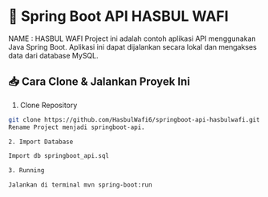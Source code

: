 # 🚀 Spring Boot API HASBUL WAFI
NAME : HASBUL WAFI
Project ini adalah contoh aplikasi API menggunakan Java Spring Boot. Aplikasi ini dapat dijalankan secara lokal dan mengakses data dari database MySQL.

## 📥 Cara Clone & Jalankan Proyek Ini

1. Clone Repository

```bash
git clone https://github.com/HasbulWafi6/springboot-api-hasbulwafi.git
Rename Project menjadi springboot-api.

2. Import Database

Import db springboot_api.sql

3. Running

Jalankan di terminal mvn spring-boot:run
